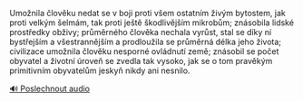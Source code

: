 
Umožnila člověku nedat se v boji proti všem ostatním živým bytostem, jak proti velkým šelmám, tak proti ještě škodlivějším mikrobům; znásobila lidské prostředky obživy; průměrného člověka nechala vyrůst, stal se díky ní bystřejším a všestrannějším a prodloužila se průměrná délka jeho života; civilizace umožnila člověku nesporné ovládnutí země; znásobil se počet obyvatel a životní úroveň se zvedla tak vysoko, jak se o tom pravěkým primitivním obyvatelům jeskyň nikdy ani nesnilo.

[🔊 Poslechnout audio](/data/7-paragraphs/audio/chapter_37/para_011-Umonila-lovku-nedat-se-v-boji-proti-vem-ostatn.mp3)
